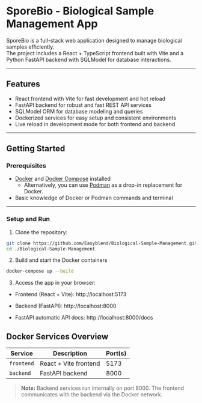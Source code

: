 # SporeBio - Biological Sample Management App

SporeBio is a full-stack web application designed to manage biological samples efficiently.  
The project includes a React + TypeScript frontend built with Vite and a Python FastAPI backend with SQLModel for database interactions.  

---

## Features

- React frontend with Vite for fast development and hot reload  
- FastAPI backend for robust and fast REST API services  
- SQLModel ORM for database modeling and queries  
- Dockerized services for easy setup and consistent environments  
- Live reload in development mode for both frontend and backend  

---

## Getting Started

### Prerequisites

- [Docker](https://docs.docker.com/get-docker/) and [Docker Compose](https://docs.docker.com/compose/install/) installed  
    - Alternatively, you can use [Podman](https://podman.io/) as a drop-in replacement for Docker.  
- Basic knowledge of Docker or Podman commands and terminal  

---

### Setup and Run

1. Clone the repository:

```bash
git clone https://github.com/Easyblend/Biological-Sample-Management.git
cd ./Biological-Sample-Management
```


2. Build and start the Docker containers

```bash 
docker-compose up --build
```


3. Access the app in your browser:

- Frontend (React + Vite): http://localhost:5173

- Backend (FastAPI): http://localhost:8000

- FastAPI automatic API docs: http://localhost:8000/docs


## Docker Services Overview

| Service            | Description                   | Port(s) |
|--------------------|-------------------------------|---------|
| `frontend`         | React + Vite frontend          | 5173    |
| `backend`      | FastAPI backend                | 8000    |


> **Note:** Backend services run internally on port 8000. The frontend communicates with the backend via the Docker network.
